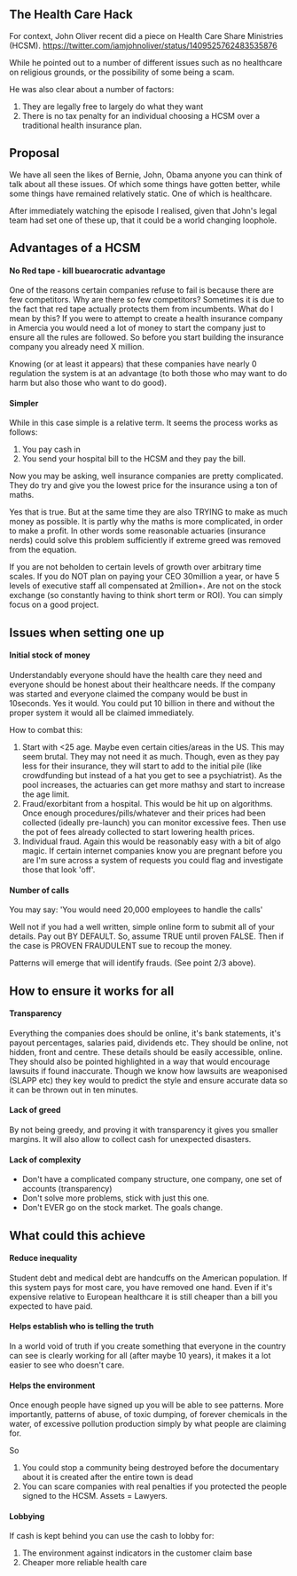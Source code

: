 ## The Health Care Hack

For context, John Oliver recent did a piece on Health Care Share Ministries (HCSM).
https://twitter.com/iamjohnoliver/status/1409525762483535876

While he pointed out to a number of different issues such as no healthcare on religious grounds, or the possibility of some being a scam.

He was also clear about a number of factors:

1. They are legally free to largely do what they want
2. There is no tax penalty for an individual choosing a HCSM over a traditional health insurance plan.

## Proposal

We have all seen the likes of Bernie, John, Obama anyone you can think of talk about all these issues.  Of which some things have gotten better, while some things have remained relatively static.  One of which is healthcare.

After immediately watching the episode I realised, given that John's legal team had set one of these up, that it could be a world changing loophole.


## Advantages of a HCSM

#### No Red tape - kill buearocratic advantage

One of the reasons certain companies refuse to fail is because there are few competitors.  Why are there so few competitors? Sometimes it is due to the fact that red tape actually protects them from incumbents.  What do I mean by this? If you were to attempt to create a health insurance company in Amercia you would need a lot of money to start the company just to ensure all the rules are followed.  So before you start building the insurance company you already need X million.

Knowing (or at least it appears) that these companies have nearly 0 regulation the system is at an advantage (to both those who may want to do harm but also those who want to do good).

#### Simpler

While in this case simple is a relative term.  It seems the process works as follows:

1. You pay cash in
2. You send your hospital bill to the HCSM and they pay the bill.

Now you may be asking, well insurance companies are pretty complicated.  They do try and give you the lowest price for the insurance using a ton of maths.

Yes that is true.  But at the same time they are also TRYING to make as much money as possible.  It is partly why the maths is more complicated, in order to make a profit. In other words some reasonable actuaries (insurance nerds) could solve this problem sufficiently if extreme greed was removed from the equation.

If you are not beholden to certain levels of growth over arbitrary time scales.  If you do NOT plan on paying your CEO 30million a year, or have 5 levels of executive staff all compensated at 2million+. Are not on the stock exchange (so constantly having to think short term or ROI).  You can simply focus on a good project.

## Issues when setting one up

#### Initial stock of money

Understandably everyone should have the health care they need and everyone should be honest about their healthcare needs.  If the company was started and everyone claimed the company would be bust in 10seconds.  Yes it would.  You could put 10 billion in there and without the proper system it would all be claimed immediately.

How to combat this:
1. Start with <25 age. Maybe even certain cities/areas in the US. This may seem brutal.  They may not need it as much.  Though, even as they pay less for their insurance, they will start to add to the initial pile (like crowdfunding but instead of a hat you get to see a psychiatrist).  As the pool increases, the actuaries can get more mathsy and start to increase the age limit.
2. Fraud/exorbitant from a hospital.  This would be hit up on algorithms.  Once enough procedures/pills/whatever and their prices had been collected (ideally pre-launch) you can monitor excessive fees.  Then use the pot of fees already collected to start lowering health prices.
3. Individual fraud.  Again this would be reasonably easy with a bit of algo magic.  If certain internet companies know you are pregnant before you are I'm sure across a system of requests you could flag and investigate those that look 'off'.

#### Number of calls

You may say: 'You would need 20,000 employees to handle the calls'

Well not if you had a well written, simple online form to submit all of your details.  Pay out BY DEFAULT.  So, assume TRUE until proven FALSE.  Then if the case is PROVEN FRAUDULENT sue to recoup the money.

Patterns will emerge that will identify frauds. (See point 2/3 above).

## How to ensure it works for all

#### Transparency

Everything the companies does should be online, it's bank statements, it's payout percentages, salaries paid, dividends etc.  They should be online, not hidden, front and centre.  These details should be easily accessible, online.  They should also be pointed highlighted in a way that would encourage lawsuits if found inaccurate.  Though we know how lawsuits are weaponised (SLAPP etc) they key would to predict the style and ensure accurate data so it can be thrown out in ten minutes.

#### Lack of greed

By not being greedy, and proving it with transparency it gives you smaller margins.  It will also allow to collect cash for unexpected disasters.

#### Lack of complexity

- Don't have a complicated company structure, one company, one set of accounts (transparency)
- Don't solve more problems, stick with just this one.
- Don't EVER go on the stock market.  The goals change.

## What could this achieve

#### Reduce inequality

Student debt and medical debt are handcuffs on the American population.  If this system pays for most care, you have removed one hand.  Even if it's expensive relative to European healthcare it is still cheaper than a bill you expected to have paid.

#### Helps establish who is telling the truth

In a world void of truth if you create something that everyone in the country can see is clearly working for all (after maybe 10 years), it makes it a lot easier to see who doesn't care.

#### Helps the environment

Once enough people have signed up you will be able to see patterns.  More importantly, patterns of abuse, of toxic dumping, of forever chemicals in the water, of excessive pollution production simply by what people are claiming for.

So
1. You could stop a community being destroyed before the documentary about it is created after the entire town is dead
2. You can scare companies with real penalties if you protected the people signed to the HCSM.  Assets = Lawyers.

#### Lobbying

If cash is kept behind you can use the cash to lobby for:

1. The environment against indicators in the customer claim base
2. Cheaper more reliable health care
